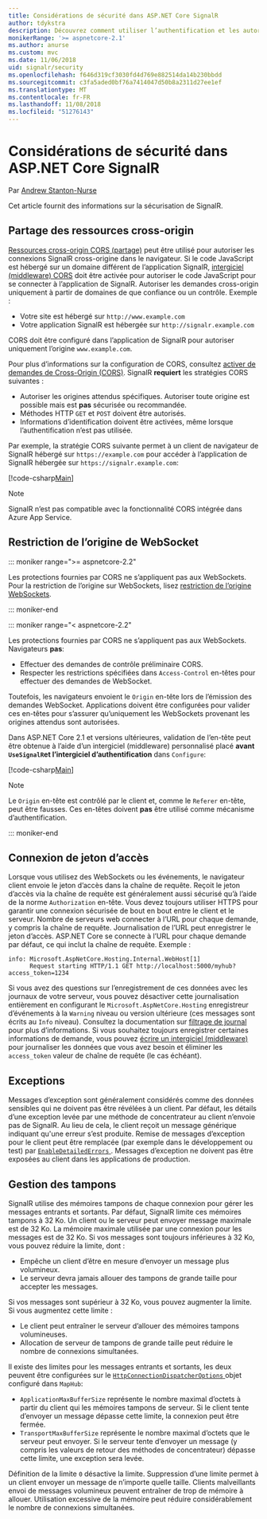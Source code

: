 ```yaml
---
title: Considérations de sécurité dans ASP.NET Core SignalR
author: tdykstra
description: Découvrez comment utiliser l’authentification et les autorisations dans ASP.NET Core SignalR.
monikerRange: '>= aspnetcore-2.1'
ms.author: anurse
ms.custom: mvc
ms.date: 11/06/2018
uid: signalr/security
ms.openlocfilehash: f646d319cf3030fd4d769e882514da14b230bbdd
ms.sourcegitcommit: c3fa5aded0bf76a7414047d50b8a2311d27ee1ef
ms.translationtype: MT
ms.contentlocale: fr-FR
ms.lasthandoff: 11/08/2018
ms.locfileid: "51276143"
---
```

# <a name="security-considerations-in-aspnet-core-signalr"></a>Considérations de sécurité dans ASP.NET Core SignalR

Par [Andrew Stanton-Nurse](https://twitter.com/anurse)

Cet article fournit des informations sur la sécurisation de SignalR.

## <a name="cross-origin-resource-sharing"></a>Partage des ressources cross-origin

[Ressources cross-origin CORS (partage)](https://www.w3.org/TR/cors/) peut être utilisé pour autoriser les connexions SignalR cross-origine dans le navigateur. Si le code JavaScript est hébergé sur un domaine différent de l’application SignalR, [intergiciel (middleware) CORS](xref:security/cors) doit être activée pour autoriser le code JavaScript pour se connecter à l’application de SignalR. Autoriser les demandes cross-origin uniquement à partir de domaines de que confiance ou un contrôle. Exemple :

* Votre site est hébergé sur `http://www.example.com`
* Votre application SignalR est hébergée sur `http://signalr.example.com`

CORS doit être configuré dans l’application de SignalR pour autoriser uniquement l’origine `www.example.com`.

Pour plus d’informations sur la configuration de CORS, consultez [activer de demandes de Cross-Origin (CORS)](xref:security/cors). SignalR **requiert** les stratégies CORS suivantes :

* Autoriser les origines attendus spécifiques. Autoriser toute origine est possible mais est **pas** sécurisée ou recommandée.
* Méthodes HTTP `GET` et `POST` doivent être autorisés.
* Informations d’identification doivent être activées, même lorsque l’authentification n’est pas utilisée.

Par exemple, la stratégie CORS suivante permet à un client de navigateur de SignalR hébergé sur `https://example.com` pour accéder à l’application de SignalR hébergée sur `https://signalr.example.com`:

[!code-csharp[Main](security/sample/Startup.cs?name=snippet1)]

> [!NOTE]
> SignalR n’est pas compatible avec la fonctionnalité CORS intégrée dans Azure App Service.

## <a name="websocket-origin-restriction"></a>Restriction de l’origine de WebSocket

::: moniker range=">= aspnetcore-2.2"

Les protections fournies par CORS ne s’appliquent pas aux WebSockets. Pour la restriction de l’origine sur WebSockets, lisez [restriction de l’origine WebSockets](xref:fundamentals/websockets#websocket-origin-restriction).

::: moniker-end

::: moniker range="< aspnetcore-2.2"

Les protections fournies par CORS ne s’appliquent pas aux WebSockets. Navigateurs **pas**:

* Effectuer des demandes de contrôle préliminaire CORS.
* Respecter les restrictions spécifiées dans `Access-Control` en-têtes pour effectuer des demandes de WebSocket.

Toutefois, les navigateurs envoient le `Origin` en-tête lors de l’émission des demandes WebSocket. Applications doivent être configurées pour valider ces en-têtes pour s’assurer qu’uniquement les WebSockets provenant les origines attendus sont autorisées.

Dans ASP.NET Core 2.1 et versions ultérieures, validation de l’en-tête peut être obtenue à l’aide d’un intergiciel (middleware) personnalisé placé **avant `UseSignalR`et l’intergiciel d’authentification** dans `Configure`:

[!code-csharp[Main](security/sample/Startup.cs?name=snippet2)]

> [!NOTE]
> Le `Origin` en-tête est contrôlé par le client et, comme le `Referer` en-tête, peut être fausses. Ces en-têtes doivent **pas** être utilisé comme mécanisme d’authentification.

::: moniker-end

## <a name="access-token-logging"></a>Connexion de jeton d’accès

Lorsque vous utilisez des WebSockets ou les événements, le navigateur client envoie le jeton d’accès dans la chaîne de requête. Reçoit le jeton d’accès via la chaîne de requête est généralement aussi sécurisé qu’à l’aide de la norme `Authorization` en-tête. Vous devez toujours utiliser HTTPS pour garantir une connexion sécurisée de bout en bout entre le client et le serveur. Nombre de serveurs web connecter à l’URL pour chaque demande, y compris la chaîne de requête. Journalisation de l’URL peut enregistrer le jeton d’accès. ASP.NET Core se connecte à l’URL pour chaque demande par défaut, ce qui inclut la chaîne de requête. Exemple :

```
info: Microsoft.AspNetCore.Hosting.Internal.WebHost[1]
      Request starting HTTP/1.1 GET http://localhost:5000/myhub?access_token=1234
```

Si vous avez des questions sur l’enregistrement de ces données avec les journaux de votre serveur, vous pouvez désactiver cette journalisation entièrement en configurant le `Microsoft.AspNetCore.Hosting` enregistreur d’événements à la `Warning` niveau ou version ultérieure (ces messages sont écrits au `Info` niveau). Consultez la documentation sur [filtrage de journal](xref:fundamentals/logging/index#log-filtering) pour plus d’informations. Si vous souhaitez toujours enregistrer certaines informations de demande, vous pouvez [écrire un intergiciel (middleware)](xref:fundamentals/middleware/index#write-middleware) pour journaliser les données que vous avez besoin et éliminer les `access_token` valeur de chaîne de requête (le cas échéant).

## <a name="exceptions"></a>Exceptions

Messages d’exception sont généralement considérés comme des données sensibles qui ne doivent pas être révélées à un client. Par défaut, les détails d’une exception levée par une méthode de concentrateur au client n’envoie pas de SignalR. Au lieu de cela, le client reçoit un message générique indiquant qu'une erreur s’est produite. Remise de messages d’exception pour le client peut être remplacée (par exemple dans le développement ou test) par [ `EnableDetailedErrors` ](xref:signalr/configuration#configure-server-options). Messages d’exception ne doivent pas être exposées au client dans les applications de production.

## <a name="buffer-management"></a>Gestion des tampons

SignalR utilise des mémoires tampons de chaque connexion pour gérer les messages entrants et sortants. Par défaut, SignalR limite ces mémoires tampons à 32 Ko. Un client ou le serveur peut envoyer message maximale est de 32 Ko. La mémoire maximale utilisée par une connexion pour les messages est de 32 Ko. Si vos messages sont toujours inférieures à 32 Ko, vous pouvez réduire la limite, dont :

* Empêche un client d’être en mesure d’envoyer un message plus volumineux.
* Le serveur devra jamais allouer des tampons de grande taille pour accepter les messages.

Si vos messages sont supérieur à 32 Ko, vous pouvez augmenter la limite. Si vous augmentez cette limite :

* Le client peut entraîner le serveur d’allouer des mémoires tampons volumineuses.
* Allocation de serveur de tampons de grande taille peut réduire le nombre de connexions simultanées.

Il existe des limites pour les messages entrants et sortants, les deux peuvent être configurées sur le [ `HttpConnectionDispatcherOptions` ](xref:signalr/configuration#configure-server-options) objet configuré dans `MapHub`:

* `ApplicationMaxBufferSize` représente le nombre maximal d’octets à partir du client qui les mémoires tampons de serveur. Si le client tente d’envoyer un message dépasse cette limite, la connexion peut être fermée.
* `TransportMaxBufferSize` représente le nombre maximal d’octets que le serveur peut envoyer. Si le serveur tente d’envoyer un message (y compris les valeurs de retour des méthodes de concentrateur) dépasse cette limite, une exception sera levée.

Définition de la limite `0` désactive la limite. Suppression d’une limite permet à un client envoyer un message de n’importe quelle taille. Clients malveillants envoi de messages volumineux peuvent entraîner de trop de mémoire à allouer. Utilisation excessive de la mémoire peut réduire considérablement le nombre de connexions simultanées.
